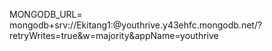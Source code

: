 MONGODB_URL= mongodb+srv://Ekitang1:<password>@youthrive.y43ehfc.mongodb.net/?retryWrites=true&w=majority&appName=youthrive
